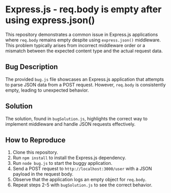 # Express.js - req.body is empty after using express.json()

This repository demonstrates a common issue in Express.js applications where `req.body` remains empty despite using `express.json()` middleware.  This problem typically arises from incorrect middleware order or a mismatch between the expected content type and the actual request data.

## Bug Description

The provided `bug.js` file showcases an Express.js application that attempts to parse JSON data from a POST request. However, `req.body` is consistently empty, leading to unexpected behavior.

## Solution

The solution, found in `bugSolution.js`, highlights the correct way to implement middleware and handle JSON requests effectively.

## How to Reproduce

1. Clone this repository.
2. Run `npm install` to install the Express.js dependency.
3. Run `node bug.js` to start the buggy application.
4. Send a POST request to `http://localhost:3000/user` with a JSON payload in the request body.
5. Observe that the application logs an empty object for `req.body`.
6. Repeat steps 2-5 with `bugSolution.js` to see the correct behavior.
